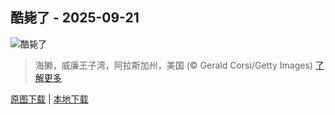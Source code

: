 ## 酷毙了 - 2025-09-21
![酷毙了](https://cn.bing.com/th?id=OHR.IceOtters_ZH-CN5393791969_UHD.jpg&rf=LaDigue_UHD.jpg&pid=hp&w=3840&h=2160&rs=1&c=4)

> 海獭，威廉王子湾，阿拉斯加州，美国 (© Gerald Corsi/Getty Images)
> [了解更多](https://www.bing.com/search?q=%E6%B5%B7%E7%8D%AD&form=hpcapt&mkt=zh-cn)

[原图下载](https://cn.bing.com/th?id=OHR.IceOtters_ZH-CN5393791969_UHD.jpg&rf=LaDigue_UHD.jpg&pid=hp&w=3840&h=2160&rs=1&c=4) | [本地下载](images/2025/09/2025-09-21.jpg)

